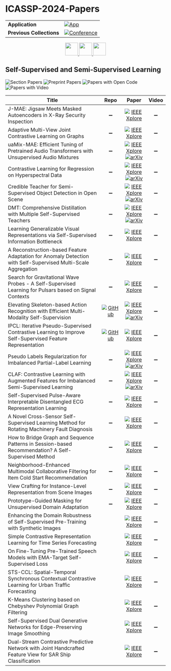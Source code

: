 # ICASSP-2024-Papers

<table>
    <tr>
        <td><strong>Application</strong></td>
        <td>
            <a href="https://huggingface.co/spaces/DmitryRyumin/NewEraAI-Papers" style="float:left;">
                <img src="https://img.shields.io/badge/🤗-NewEraAI--Papers-FFD21F.svg" alt="App" />
            </a>
        </td>
    </tr>
    <tr>
        <td><strong>Previous Collections</strong></td>
        <td>
            <a href="https://github.com/DmitryRyumin/ICASSP-2023-24-Papers/blob/main/README_2023.md">
                <img src="http://img.shields.io/badge/ICASSP-2023-0073AE.svg" alt="Conference">
            </a>
        </td>
    </tr>
</table>

<div align="center">
    <a href="https://github.com/DmitryRyumin/ICASSP-2023-24-Papers/blob/main/sections/2024/main/AASP-L4.md">
        <img src="https://cdn.jsdelivr.net/gh/DmitryRyumin/NewEraAI-Papers@main/images/left.svg" width="40" alt="" />
    </a>
    <a href="https://github.com/DmitryRyumin/ICASSP-2023-24-Papers/">
        <img src="https://cdn.jsdelivr.net/gh/DmitryRyumin/NewEraAI-Papers@main/images/home.svg" width="40" alt="" />
    </a>
    <a href="https://github.com/DmitryRyumin/ICASSP-2023-24-Papers/blob/main/sections/2024/main/SLP-L8.md">
        <img src="https://cdn.jsdelivr.net/gh/DmitryRyumin/NewEraAI-Papers@main/images/right.svg" width="40" alt="" />
    </a>
</div>

## Self-Supervised and Semi-Supervised Learning

![Section Papers](https://img.shields.io/badge/Section%20Papers-19-42BA16) ![Preprint Papers](https://img.shields.io/badge/Preprint%20Papers-7-b31b1b) ![Papers with Open Code](https://img.shields.io/badge/Papers%20with%20Open%20Code-2-1D7FBF) ![Papers with Video](https://img.shields.io/badge/Papers%20with%20Video-0-FF0000)

| **Title** | **Repo** | **Paper** | **Video** |
|-----------|:--------:|:---------:|:---------:|
| J-MAE: Jigsaw Meets Masked Autoencoders in X-Ray Security Inspection | :heavy_minus_sign: | [![IEEE Xplore](https://img.shields.io/badge/IEEE-10448091-E4A42C.svg)](https://ieeexplore.ieee.org/document/10448091) | :heavy_minus_sign: |
| Adaptive Multi-View Joint Contrastive Learning on Graphs | :heavy_minus_sign: | [![IEEE Xplore](https://img.shields.io/badge/IEEE-10447431-E4A42C.svg)](https://ieeexplore.ieee.org/document/10447431) | :heavy_minus_sign: |
| uaMix-MAE: Efficient Tuning of Pretrained Audio Transformers with Unsupervised Audio Mixtures | :heavy_minus_sign: | [![IEEE Xplore](https://img.shields.io/badge/IEEE-10446342-E4A42C.svg)](https://ieeexplore.ieee.org/document/10446342) <br /> [![arXiv](https://img.shields.io/badge/arXiv-2403.09579-b31b1b.svg)](https://arxiv.org/abs/2403.09579) | :heavy_minus_sign: |
| Contrastive Learning for Regression on Hyperspectral Data | :heavy_minus_sign: | [![IEEE Xplore](https://img.shields.io/badge/IEEE-10447980-E4A42C.svg)](https://ieeexplore.ieee.org/document/10447980) <br /> [![arXiv](https://img.shields.io/badge/arXiv-2403.17014-b31b1b.svg)](https://arxiv.org/abs/2403.17014) | :heavy_minus_sign: |
| Credible Teacher for Semi-Supervised Object Detection in Open Scene | :heavy_minus_sign: | [![IEEE Xplore](https://img.shields.io/badge/IEEE-10446485-E4A42C.svg)](https://ieeexplore.ieee.org/document/10446485) <br /> [![arXiv](https://img.shields.io/badge/arXiv-2401.00695-b31b1b.svg)](https://arxiv.org/abs/2401.00695) | :heavy_minus_sign: |
| DMT: Comprehensive Distillation with Multiple Self-Supervised Teachers | :heavy_minus_sign: | [![IEEE Xplore](https://img.shields.io/badge/IEEE-10446419-E4A42C.svg)](https://ieeexplore.ieee.org/document/10446419) <br /> [![arXiv](https://img.shields.io/badge/arXiv-2312.11938-b31b1b.svg)](https://arxiv.org/abs/2312.11938) | :heavy_minus_sign: |
| Learning Generalizable Visual Representations via Self-Supervised Information Bottleneck | :heavy_minus_sign: | [![IEEE Xplore](https://img.shields.io/badge/IEEE-10446545-E4A42C.svg)](https://ieeexplore.ieee.org/document/10446545) | :heavy_minus_sign: |
| A Reconstruction-based Feature Adaptation for Anomaly Detection with Self-Supervised Multi-Scale Aggregation | :heavy_minus_sign: | [![IEEE Xplore](https://img.shields.io/badge/IEEE-10446766-E4A42C.svg)](https://ieeexplore.ieee.org/document/10446766) | :heavy_minus_sign: |
| Search for Gravitational Wave Probes - A Self-Supervised Learning for Pulsars based on Signal Contexts | :heavy_minus_sign: | [![IEEE Xplore](https://img.shields.io/badge/IEEE-10446944-E4A42C.svg)](https://ieeexplore.ieee.org/document/10446944) | :heavy_minus_sign: |
| Elevating Skeleton-based Action Recognition with Efficient Multi-Modality Self-Supervision | [![GitHub](https://img.shields.io/github/stars/desehuileng0o0/IKEM?style=flat)](https://github.com/desehuileng0o0/IKEM) | [![IEEE Xplore](https://img.shields.io/badge/IEEE-10447178-E4A42C.svg)](https://ieeexplore.ieee.org/document/10447178) <br /> [![arXiv](https://img.shields.io/badge/arXiv-2309.12009-b31b1b.svg)](https://arxiv.org/abs/2309.12009) | :heavy_minus_sign: |
| IPCL: Iterative Pseudo-Supervised Contrastive Learning to Improve Self-Supervised Feature Representation | [![GitHub](https://img.shields.io/github/stars/SonalKumar95/IPCL?style=flat)](https://github.com/SonalKumar95/IPCL) | [![IEEE Xplore](https://img.shields.io/badge/IEEE-10447607-E4A42C.svg)](https://ieeexplore.ieee.org/document/10447607) | :heavy_minus_sign: |
| Pseudo Labels Regularization for Imbalanced Partial-Label Learning | :heavy_minus_sign: | [![IEEE Xplore](https://img.shields.io/badge/IEEE-10448034-E4A42C.svg)](https://ieeexplore.ieee.org/document/10448034) <br /> [![arXiv](https://img.shields.io/badge/arXiv-2303.03946-b31b1b.svg)](https://arxiv.org/abs/2303.03946) | :heavy_minus_sign: |
| CLAF: Contrastive Learning with Augmented Features for Imbalanced Semi-Supervised Learning | :heavy_minus_sign: | [![IEEE Xplore](https://img.shields.io/badge/IEEE-10446881-E4A42C.svg)](https://ieeexplore.ieee.org/document/10446881) <br /> [![arXiv](https://img.shields.io/badge/arXiv-2312.09598-b31b1b.svg)](https://arxiv.org/abs/2312.09598) | :heavy_minus_sign: |
| Self-Supervised Pulse-Aware Interpretable Disentangled ECG Representation Learning | :heavy_minus_sign: | [![IEEE Xplore](https://img.shields.io/badge/IEEE-10447945-E4A42C.svg)](https://ieeexplore.ieee.org/document/10447945) | :heavy_minus_sign: |
| A Novel Cross-Sensor Self-Supervised Learning Method for Rotating Machinery Fault Diagnosis | :heavy_minus_sign: | [![IEEE Xplore](https://img.shields.io/badge/IEEE-10447960-E4A42C.svg)](https://ieeexplore.ieee.org/document/10447960) | :heavy_minus_sign: |
| How to Bridge Graph and Sequence Patterns in Session-based Recommendation? A Self-Supervised Method | :heavy_minus_sign: | [![IEEE Xplore](https://img.shields.io/badge/IEEE-10445864-E4A42C.svg)](https://ieeexplore.ieee.org/document/10445864) | :heavy_minus_sign: |
| Neighborhood-Enhanced Multimodal Collaborative Filtering for Item Cold Start Recommendation | :heavy_minus_sign: | [![IEEE Xplore](https://img.shields.io/badge/IEEE-10446911-E4A42C.svg)](https://ieeexplore.ieee.org/document/10446911) | :heavy_minus_sign: |
| View Crafting for Instance-Level Representation from Scene Images | :heavy_minus_sign: | [![IEEE Xplore](https://img.shields.io/badge/IEEE-10448043-E4A42C.svg)](https://ieeexplore.ieee.org/document/10448043) | :heavy_minus_sign: |
| Prototype-Guided Masking for Unsupervised Domain Adaptation | :heavy_minus_sign: | [![IEEE Xplore](https://img.shields.io/badge/IEEE-10447415-E4A42C.svg)](https://ieeexplore.ieee.org/document/10447415) | :heavy_minus_sign: |
| Enhancing the Domain Robustness of Self-Supervised Pre-Training with Synthetic Images |  | [![IEEE Xplore](https://img.shields.io/badge/IEEE-10447665-E4A42C.svg)](https://ieeexplore.ieee.org/document/10447665) | :heavy_minus_sign: |
| Simple Contrastive Representation Learning for Time Series Forecasting |  | [![IEEE Xplore](https://img.shields.io/badge/IEEE-10446875-E4A42C.svg)](https://ieeexplore.ieee.org/document/10446875) | :heavy_minus_sign: |
| On Fine-Tuning Pre-Trained Speech Models with EMA-Target Self-Supervised Loss |  | [![IEEE Xplore](https://img.shields.io/badge/IEEE-10446468-E4A42C.svg)](https://ieeexplore.ieee.org/document/10446468) | :heavy_minus_sign: |
| STS-CCL: Spatial-Temporal Synchronous Contextual Contrastive Learning for Urban Traffic Forecasting |  | [![IEEE Xplore](https://img.shields.io/badge/IEEE-10446624-E4A42C.svg)](https://ieeexplore.ieee.org/document/10446624) | :heavy_minus_sign: |
| K-Means Clustering based on Chebyshev Polynomial Graph Filtering |  | [![IEEE Xplore](https://img.shields.io/badge/IEEE-10446384-E4A42C.svg)](https://ieeexplore.ieee.org/document/10446384) | :heavy_minus_sign: |
| Self-Supervised Dual Generative Networks for Edge-Preserving Image Smoothing |  | [![IEEE Xplore](https://img.shields.io/badge/IEEE-10448288-E4A42C.svg)](https://ieeexplore.ieee.org/document/10448288) | :heavy_minus_sign: |
| Dual-Stream Contrastive Predictive Network with Joint Handcrafted Feature View for SAR Ship Classification |  | [![IEEE Xplore](https://img.shields.io/badge/IEEE-10446741-E4A42C.svg)](https://ieeexplore.ieee.org/document/10446741) | :heavy_minus_sign: |
